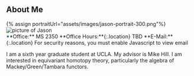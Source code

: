 ## About Me

<div class="text-container container bg-light">

<div class="row">
<div class="col-3">
{% assign portraitUrl="assets/images/jason-portrait-300.png"%}
<img class="img-thumbnail portrait rounded mx-auto" src="{{portraitUrl | relative_url}}" alt="picture of Jason">
</div>

<div class="col-9" markdown="1">
**Office:** MS 2350  
**Office Hours:**{:.location} TBD  
**E-Mail:**{:.location} <span class="my_email">For security reasons, you must enable Javascript to view email</span>

I am a sixth year graduate student at UCLA. My advisor is Mike Hill. I am interested 
in equivariant homotopy theory, particularly the algebra of Mackey/Green/Tambara functors.

</div>
</div>
</div>
